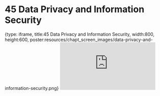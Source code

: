 # 45 Data Privacy and Information Security
 
{type: iframe, title:45 Data Privacy and Information Security, width:800, height:600, poster:resources/chapt_screen_images/data-privacy-and-information-security.png}
![](https://hutchdatascience.org/AI_for_Decision_Makers/no_toc/data-privacy-and-information-security.html)
 

 
